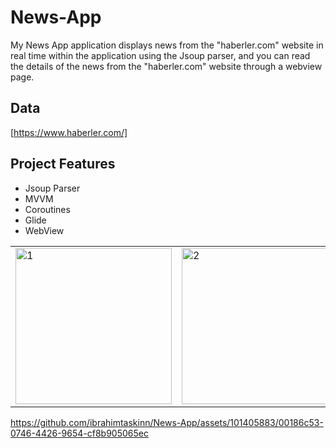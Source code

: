 # News-App

My News App application displays news from the "haberler.com" website in real time within the application using the Jsoup parser, and you can read the details of the news from the "haberler.com" website through a webview page.

## Data 
[https://www.haberler.com/]

## Project Features

- Jsoup Parser
- MVVM
- Coroutines
- Glide
- WebView


<table>
  <tr>
    <td> <img src="https://github.com/ibrahimtaskinn/News-App/assets/101405883/d960a9c9-4f0a-473b-b0af-b46f9f20352f" alt="1" width = "250"/> </td>
    <td> <img src="https://github.com/ibrahimtaskinn/News-App/assets/101405883/f1c7185d-7177-41a4-9702-fdf5b9dae775" alt="2" width = "250"/> </td>
  </tr>
</table>

https://github.com/ibrahimtaskinn/News-App/assets/101405883/00186c53-0746-4426-9654-cf8b905065ec
